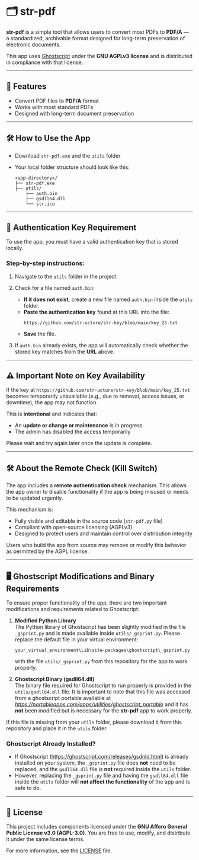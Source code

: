 # 🗂️ str-pdf

**str-pdf** is a simple tool that allows users to convert most PDFs to **PDF/A** — a standardized, archivable format designed for long-term preservation of electronic documents.

This app uses [Ghostscript](https://www.ghostscript.com/) under the **GNU AGPLv3 license** and is distributed in compliance with that license.

---

## 🔧 Features

- Convert PDF files to **PDF/A** format
- Works with most standard PDFs
- Designed with long-term document preservation

---

## 🛠️ How to Use the App

- Download `str-pdf.exe` and the `utils` folder
- Your local folder structure should look like this:

  ```
  <app-directory>/
  ├── str-pdf.exe
  ├── utils/
      ├── auth.bin
      ├── gsdll64.dll
      └── str.ico
  ```

---

## 🔑 Authentication Key Requirement

To use the app, you must have a valid authentication key that is stored locally.

### Step-by-step instructions:

1. Navigate to the `utils` folder in the project.
2. Check for a file named `auth.bin`:

   - **If it does not exist**, create a new file named `auth.bin` inside the `utils` folder.
   - **Paste the authentication key** found at this URL into the file:
     ```
     https://github.com/str-ucture/str-key/blob/main/key_25.txt
     ```
   - **Save** the file.

3. If `auth.bin` already exists, the app will automatically check whether the stored key matches from the **URL** above.

---

## ⚠️ Important Note on Key Availability

If the key at `https://github.com/str-ucture/str-key/blob/main/key_25.txt` becomes temporarily unavailable (e.g., due to removal, access issues, or downtime), the app may not function.

This is **intentional** and indicates that:

- An **update or change or maintenance** is in progress
- The admin has disabled the access temporarily

Please wait and try again later once the update is complete.

---

## 🛠️ About the Remote Check (Kill Switch)

The app includes a **remote authentication check** mechanism. This allows the app owner to disable functionality if the app is being misused or needs to be updated urgently.

This mechanism is:

- Fully visible and editable in the source code (`str-pdf.py` file)
- Compliant with open-source licensing (AGPLv3)
- Designed to protect users and maintain control over distribution integrity

Users who build the app from source may remove or modify this behavior as permitted by the AGPL license.

---

## 🖥️ Ghostscript Modifications and Binary Requirements

To ensure proper functionality of the app, there are two important modifications and requirements related to Ghostscript:

1. **Modified Python Library**  
   The Python library of Ghostscript has been slightly modified in the file `_gsprint.py` and is made available inside `utils/_gsprint.py`. Please replace the default file in your virtual environment:

   ```
   your_virtual_environment\Lib\site-packages\ghostscript\_gsprint.py
   ```

   with the file `utils/_gsprint.py` from this repository for the app to work properly.

2. **Ghostscript Binary (gsdll64.dll)**  
   The binary file required for Ghostscript to run properly is provided in the `utils/gsdll64.dll` file. It is important to note that this file was accessed from a ghostscript portable available at *https://portableapps.com/apps/utilities/ghostscript_portable* and it has **not** been modified but is necessary for the **str-pdf** app to work properly.

If this file is missing from your `utils` folder, please download it from this repository and place it in the `utils` folder.

### Ghostscript Already Installed?

- If Ghostscript (https://ghostscript.com/releases/gsdnld.html) is already installed on your system, the `_gsprint.py` file does **not** need to be replaced, and the `gsdll64.dll` file is **not** required inside the `utils` folder.
- However, replacing the `_gsprint.py` file and having the `gsdll64.dll` file inside the `utils` folder will **not affect the functionality** of the app and is safe to do.

---

## 📄 License

This project includes components licensed under the **GNU Affero General Public License v3.0 (AGPL-3.0)**. You are free to use, modify, and distribute it under the same license terms.

For more information, see the [LICENSE](./LICENSE) file.
